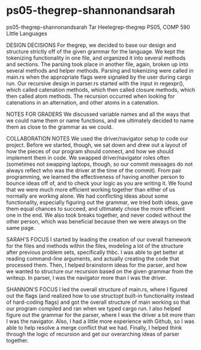 # ps05-thegrep-shannonandsarah
ps05-thegrep-shannonandsarah
Tar Heelegrep-thegrep
PS05, COMP 590 Little Languages

DESIGN DECISIONS
For thegrep, we decided to base our design and structure strictly off of the given grammar for the language. We kept the tokenizing functionality in one file, and organized it into several methods and sections. The parsing took place in another file, again, broken up into several methods and helper methods. Parsing and tokenizing were called in main.rs when the appropriate flags were signaled by the user during cargo run. 
Our recursive design in parser.rs started with the input in regexpr(), which called catenation methods, which then called closure methods, which then called atom methods. The recursion occurred when looking for catenations in an alternation, and other atoms in a catenation.

NOTES FOR GRADERS
We discussed variable names and all the ways that we could name them or name functions, and we ultimately decided to name them as close to the grammar as we could. 

COLLABORATION NOTES
We used the driver/navigator setup to code our project. Before we started, though, we sat down and drew out a layout of how the pieces of our program should connect, and how we should implement them in code. 
We swapped driver/navigator roles often (sometimes not swapping laptops, though, so our commit messages do not always reflect who was the driver at the time of the commit).
From pair programming, we learned the effectiveness of having another person to bounce ideas off of, and to check your logic as you are writing it. We found that we were much more efficient working together than either of us normally are working alone. 
We had conflicting ideas about some functionality, especially figuring out the grammar, we tried both ideas, gave them equal chances to succeed, and ultimately chose the more efficient one in the end.
We also took breaks together, and never coded without the other person, which was beneficial because then we were always on the same page.

SARAH'S FOCUS
I started by leading the creation of our overall framework for the files and methods within the files, modeling a lot of the structure after previous problem sets, specifically thbc.
I was able to get better at reading command-line arguments, and actually creating the code that processed them.
Then, I helped brainstorm ideas for the parser, and how we wanted to structure our recursion based on the given grammar from the writeup. 
In parser, I was the navigator more than I was the driver.

SHANNON'S FOCUS
I led the overall structure of main.rs, where I figured out the flags (and realized how to use structopt built-in functionality instead of hard-coding flags) and got the overall structure of main working so that our program compiled and ran when we typed cargo run.
I also helped figure out the grammar for the parser, where I was the driver a bit more than I was the navigator. 
Also, I had a little more experience with Github, so I was able to help resolve a merge conflict that we had. 
Finally, I helped think through the logic of recursion and get our overarching ideas of parser together.
